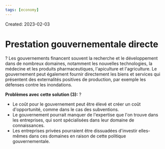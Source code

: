 ```yaml
---
tags: [economy]
---
```

Created: 2023-02-03

# Prestation gouvernementale directe
?
Les gouvernements financent souvent la recherche et le développement dans de nombreux domaines, notamment les nouvelles technologies, la médecine et les produits pharmaceutiques, l'apiculture et l'agriculture. Le gouvernement peut également fournir directement les biens et services qui présentent des externalités positives de production, par exemple les défenses contre les inondations.
<!--SR:!2024-07-17,167,210-->

**Problèmes avec cette solution (3):**
?
- Le coût pour le gouvernement peut être élevé et créer un coût d'opportunité, comme dans le cas des subventions.
- Le gouvernement pourrait manquer de l'expertise que l'on trouve dans les entreprises, qui sont spécialisées dans leur domaine de connaissances.
- Les entreprises privées pourraient être dissuadées d'investir elles-mêmes dans ces domaines en raison de cette politique gouvernementale.
<!--SR:!2024-05-05,144,210-->
